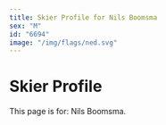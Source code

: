 ```yaml
---
title: Skier Profile for Nils Boomsma
sex: "M"
id: "6694"
image: "/img/flags/ned.svg" 
---
```


# Skier Profile

This page is for: Nils Boomsma.
    